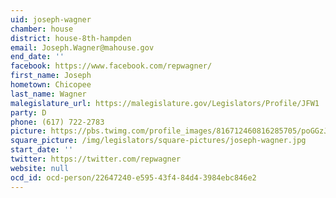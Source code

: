 ```yaml
---
uid: joseph-wagner
chamber: house
district: house-8th-hampden
email: Joseph.Wagner@mahouse.gov
end_date: ''
facebook: https://www.facebook.com/repwagner/
first_name: Joseph
hometown: Chicopee
last_name: Wagner
malegislature_url: https://malegislature.gov/Legislators/Profile/JFW1
party: D
phone: (617) 722-2783
picture: https://pbs.twimg.com/profile_images/816712460816285705/poGGzJAM_400x400.jpg
square_picture: /img/legislators/square-pictures/joseph-wagner.jpg
start_date: ''
twitter: https://twitter.com/repwagner
website: null
ocd_id: ocd-person/22647240-e595-43f4-84d4-3984ebc846e2
---
```

